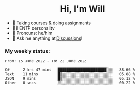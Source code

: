 <h1 align="center">Hi, I'm Will</h1>


-   :seedling: Taking courses & doing assignments
-   :man_scientist: [ENTP](https://www.16personalities.com/entp-personality) personality
-   :man: Pronouns: he/him
-   :thought_balloon: Ask me anything at [Discussions](https://github.com/willjoje/willjoje/discussions/new)!

### My weekly status:
<!--START_SECTION:waka-->

```text
From: 15 June 2022 - To: 22 June 2022

C#      2 hrs 47 mins   ██████████████████████░░░   88.66 %
Text    11 mins         █▒░░░░░░░░░░░░░░░░░░░░░░░   05.88 %
JSON    9 mins          █▒░░░░░░░░░░░░░░░░░░░░░░░   05.12 %
Other   0 secs          ░░░░░░░░░░░░░░░░░░░░░░░░░   00.22 %
```

<!--END_SECTION:waka-->
